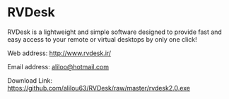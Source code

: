 # RVDesk
RVDesk is a lightweight and simple software designed to provide  fast and easy access to your remote or virtual desktops by only one click!

Web address: http://www.rvdesk.ir/

Email address: aliloo@hotmail.com

Download Link: https://github.com/alilou63/RVDesk/raw/master/rvdesk2.0.exe
